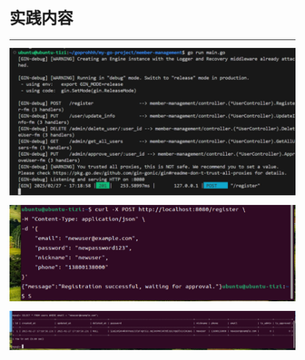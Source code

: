 # 实践内容

---

![屏幕截图2025-02-27172322](https://raw.githubusercontent.com/tizi123139/hahaha/main/屏幕截图2025-02-27172322.png)

![屏幕截图2025-02-27172344](https://raw.githubusercontent.com/tizi123139/hahaha/main/屏幕截图2025-02-27172344.png)

![屏幕截图2025-02-27173126](https://raw.githubusercontent.com/tizi123139/hahaha/main/屏幕截图2025-02-27173126.png)